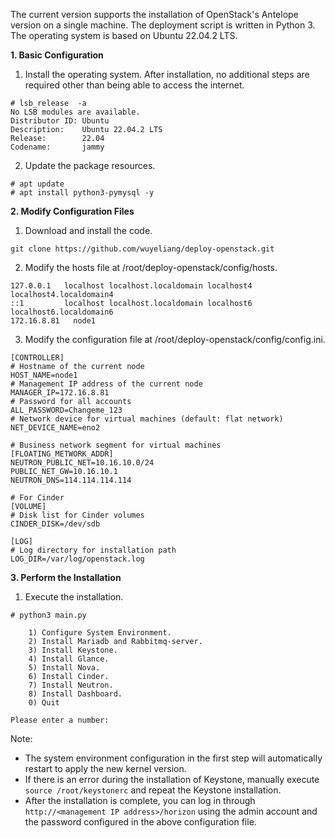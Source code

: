 The current version supports the installation of OpenStack's Antelope version on a single machine. The deployment script is written in Python 3. The operating system is based on Ubuntu 22.04.2 LTS.

**1. Basic Configuration**

1. Install the operating system. After installation, no additional steps are required other than being able to access the internet.
```
# lsb_release  -a
No LSB modules are available.
Distributor ID: Ubuntu
Description:    Ubuntu 22.04.2 LTS
Release:        22.04
Codename:       jammy
```
2. Update the package resources.
```
# apt update
# apt install python3-pymysql -y
```

**2. Modify Configuration Files**

1. Download and install the code.
```
git clone https://github.com/wuyeliang/deploy-openstack.git
```

2. Modify the hosts file at /root/deploy-openstack/config/hosts.
```
127.0.0.1   localhost localhost.localdomain localhost4 localhost4.localdomain4
::1         localhost localhost.localdomain localhost6 localhost6.localdomain6
172.16.8.81   node1
```

3. Modify the configuration file at /root/deploy-openstack/config/config.ini.
```
[CONTROLLER]
# Hostname of the current node
HOST_NAME=node1
# Management IP address of the current node
MANAGER_IP=172.16.8.81
# Password for all accounts
ALL_PASSWORD=Changeme_123
# Network device for virtual machines (default: flat network)
NET_DEVICE_NAME=eno2

# Business network segment for virtual machines
[FLOATING_METWORK_ADDR]
NEUTRON_PUBLIC_NET=10.16.10.0/24
PUBLIC_NET_GW=10.16.10.1
NEUTRON_DNS=114.114.114.114

# For Cinder
[VOLUME]
# Disk list for Cinder volumes
CINDER_DISK=/dev/sdb

[LOG]
# Log directory for installation path
LOG_DIR=/var/log/openstack.log
```

**3. Perform the Installation**

1. Execute the installation.
```
# python3 main.py 

    1) Configure System Environment.
    2) Install Mariadb and Rabbitmq-server.
    3) Install Keystone.
    4) Install Glance.
    5) Install Nova.
    6) Install Cinder.
    7) Install Neutron.
    8) Install Dashboard.
    0) Quit
        
Please enter a number:
```
Note:
- The system environment configuration in the first step will automatically restart to apply the new kernel version.
- If there is an error during the installation of Keystone, manually execute `source /root/keystonerc` and repeat the Keystone installation.
- After the installation is complete, you can log in through `http://<management IP address>/horizon` using the admin account and the password configured in the above configuration file.
